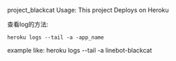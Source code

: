 project_blackcat
Usage:
This project Deploys on Heroku

查看log的方法:
```
heroku logs --tail -a -app_name
```
example like:
heroku logs --tail -a linebot-blackcat